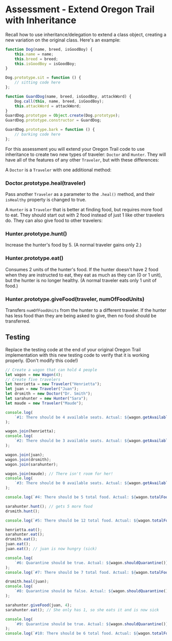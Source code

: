 # Assessment - Extend Oregon Trail with Inheritance

Recall how to use inheritance/delegation to extend a class object, creating a
new variation on the original class. Here's an example:

```js
function Dog(name, breed, isGoodBoy) {
	this.name = name;
	this.breed = breed;
	this.isGoodBoy = isGoodBoy;
}

Dog.prototype.sit = function () {
	// sitting code here
};

function GuardDog(name, breed, isGoodBoy, attackWord) {
	Dog.call(this, name, breed, isGoodBoy);
	this.attackWord = attackWord;
}
GuardDog.prototype = Object.create(Dog.prototype);
GuardDog.prototype.constructor = GuardDog;

GuardDog.prototype.bark = function () {
	// barking code here
};
```

For this assessment you will extend your Oregon Trail code to use inheritance to
create two new types of traveler: `Doctor` and `Hunter`. They will have all of
the features of any other `Traveler`, but with these differences:

A `Doctor` is a `Traveler` with one additional method:

### Doctor.prototype.heal(traveler)

Pass another `Traveler` as a parameter to the `.heal()` method, and their
`isHealthy` property is changed to true.

A `Hunter` is a `Traveler` that is better at finding food, but requires more
food to eat. They should start out with 2 food instead of just 1 like other
travelers do. They can also give food to other travelers:

### Hunter.prototype.hunt()

Increase the hunter's food by 5. (A normal traveler gains only 2.)

### Hunter.prototype.eat()

Consumes 2 units of the hunter's food. If the hunter doesn't have 2 food when
they are instructed to eat, they eat as much as they can (0 or 1 unit), but the
hunter is no longer healthy. (A normal traveler eats only 1 unit of food.)

### Hunter.prototype.giveFood(traveler, numOfFoodUnits)

Transfers `numOfFoodUnits` from the hunter to a different traveler. If the
hunter has less food than they are being asked to give, then no food should be
transferred.

## Testing

Replace the testing code at the end of your original Oregon Trail implementation
with this new testing code to verify that it is working properly. (Don't modify
this code!)

```js
// Create a wagon that can hold 4 people
let wagon = new Wagon(4);
// Create five travelers
let henrietta = new Traveler("Henrietta");
let juan = new Traveler("Juan");
let drsmith = new Doctor("Dr. Smith");
let sarahunter = new Hunter("Sara");
let maude = new Traveler("Maude");

console.log(
	`#1: There should be 4 available seats. Actual: ${wagon.getAvailableSeatCount()}`
);

wagon.join(henrietta);
console.log(
	`#2: There should be 3 available seats. Actual: ${wagon.getAvailableSeatCount()}`
);

wagon.join(juan);
wagon.join(drsmith);
wagon.join(sarahunter);

wagon.join(maude); // There isn't room for her!
console.log(
	`#3: There should be 0 available seats. Actual: ${wagon.getAvailableSeatCount()}`
);

console.log(`#4: There should be 5 total food. Actual: ${wagon.totalFood()}`);

sarahunter.hunt(); // gets 5 more food
drsmith.hunt();

console.log(`#5: There should be 12 total food. Actual: ${wagon.totalFood()}`);

henrietta.eat();
sarahunter.eat();
drsmith.eat();
juan.eat();
juan.eat(); // juan is now hungry (sick)

console.log(
	`#6: Quarantine should be true. Actual: ${wagon.shouldQuarantine()}`
);
console.log(`#7: There should be 7 total food. Actual: ${wagon.totalFood()}`);

drsmith.heal(juan);
console.log(
	`#8: Quarantine should be false. Actual: ${wagon.shouldQuarantine()}`
);

sarahunter.giveFood(juan, 4);
sarahunter.eat(); // She only has 1, so she eats it and is now sick

console.log(
	`#9: Quarantine should be true. Actual: ${wagon.shouldQuarantine()}`
);
console.log(`#10: There should be 6 total food. Actual: ${wagon.totalFood()}`);
```
